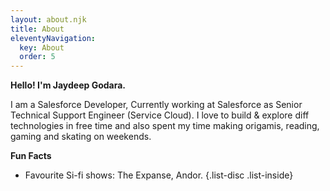 ```yaml
---
layout: about.njk
title: About
eleventyNavigation:
  key: About
  order: 5
---
```


**Hello! I'm Jaydeep Godara.**

I am a Salesforce Developer, Currently working at Salesforce as Senior Technical Support Engineer (Service Cloud). 
I love to build & explore diff technologies in free time and also spent my time making origamis, reading, gaming and skating on weekends. 
<br>

**Fun Facts** 
- Favourite Si-fi shows: The Expanse, Andor. 
{.list-disc .list-inside}





 